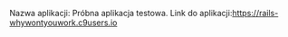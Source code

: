 Nazwa aplikacji: Próbna aplikacja testowa.
Link do aplikacji:https://rails-whywontyouwork.c9users.io
